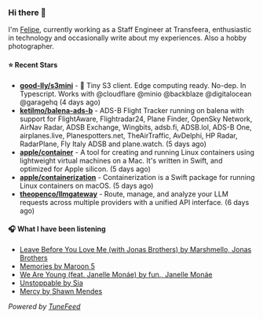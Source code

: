 ### Hi there 👋

I'm [Felipe](https://felipevm.com), currently working as a Staff Engineer at Transfeera, enthusiastic in technology and occasionally write about my experiences. Also a hobby photographer.

#### ⭐ Recent Stars
- **[good-lly/s3mini](https://github.com/good-lly/s3mini)** - 👶 Tiny S3 client. Edge computing ready. No-dep. In Typescript. Works with @cloudflare @minio @backblaze @digitalocean @garagehq (4 days ago)
- **[ketilmo/balena-ads-b](https://github.com/ketilmo/balena-ads-b)** - ADS-B Flight Tracker running on balena with support for FlightAware, Flightradar24, Plane Finder, OpenSky Network, AirNav Radar, ADSB Exchange, Wingbits, adsb.fi, ADSB.lol, ADS-B One, airplanes.live, Planespotters.net, TheAirTraffic, AvDelphi, HP Radar, RadarPlane, Fly Italy ADSB and plane.watch. (5 days ago)
- **[apple/container](https://github.com/apple/container)** - A tool for creating and running Linux containers using lightweight virtual machines on a Mac. It&#39;s written in Swift, and optimized for Apple silicon.  (5 days ago)
- **[apple/containerization](https://github.com/apple/containerization)** - Containerization is a Swift package for running Linux containers on macOS. (5 days ago)
- **[theopenco/llmgateway](https://github.com/theopenco/llmgateway)** - Route, manage, and analyze your LLM requests across multiple providers with a unified API interface. (6 days ago)

#### 🎧 What I have been listening
- [Leave Before You Love Me (with Jonas Brothers) by Marshmello, Jonas Brothers](https://open.spotify.com/track/4qu63nuBpdn0qHUHuObEj1)
- [Memories by Maroon 5](https://open.spotify.com/track/4cktbXiXOapiLBMprHFErI)
- [We Are Young (feat. Janelle Monáe) by fun., Janelle Monáe](https://open.spotify.com/track/5rgy6ghBq1eRApCkeUdJXf)
- [Unstoppable by Sia](https://open.spotify.com/track/1yvMUkIOTeUNtNWlWRgANS)
- [Mercy by Shawn Mendes](https://open.spotify.com/track/0AS63m1wHv9n4VVRizK6Hc)

_Powered by [TuneFeed](https://tunefeed.app?ref=github.com)_
